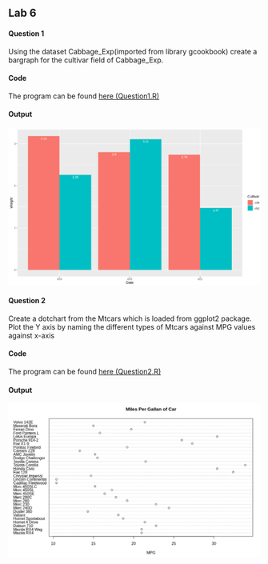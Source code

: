 ## Lab 6

#### Question 1

Using the dataset Cabbage_Exp(imported from library gcookbook) create a bargraph for the cultivar field of Cabbage_Exp.

#### Code

The program can be found [here (Question1.R)](Question1.R)

#### Output

![Screenshot](Images/Barchart.png)

#### Question 2

Create a dotchart from the Mtcars which is loaded from ggplot2 package. Plot the Y axis by naming the different types of Mtcars against MPG values against x-axis

#### Code

The program can be found [here (Question2.R)](Question2.R)

#### Output

![Screenshot](Images/Dotchart.png)
